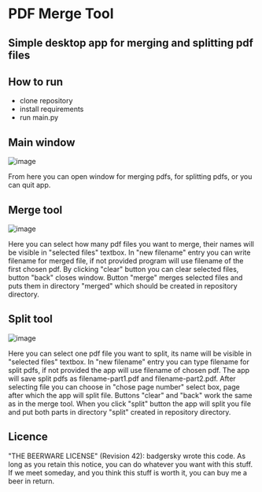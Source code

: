 # PDF Merge Tool

## Simple desktop app for merging and splitting pdf files

## How to run
- clone repository
- install requirements
- run main.py

## Main window

![image](https://github.com/badgersky/pdf-merge-tool/assets/111532012/4bd712c7-d52a-4faa-a0d3-5b73b8eed746)

From here you can open window for merging pdfs, for splitting pdfs, or you can quit app.

## Merge tool

![image](https://github.com/badgersky/pdf-merge-tool/assets/111532012/71f0aabb-3894-4e1a-a113-927c17154d79)

Here you can select how many pdf files you want to merge, their names will be visible in "selected files" textbox.
In "new filename" entry you can write filename for merged file, if not provided program will use filename of the first chosen pdf.
By clicking "clear" button you can clear selected files, button "back" closes window. Button "merge" merges selected files and puts them
in directory "merged" which should be created in repository directory.

## Split tool

![image](https://github.com/badgersky/pdf-merge-tool/assets/111532012/d2fdda8b-4e7c-4492-b0ef-bc623e534656)

Here you can select one pdf file you want to split, its name will be visible in "selected files" textbox. In "new filename" entry
you can type filename for split pdfs, if not provided the app will use filename of chosen pdf. The app will save split pdfs as filename-part1.pdf
and filename-part2.pdf. After selecting file you can choose in "chose page number" select box, page after which the app will split file. Buttons "clear"
and "back" work the same as in the merge tool. When you click "split" button the app will split you file and put both parts in directory "split" created in repository directory.


## Licence

"THE BEERWARE LICENSE" (Revision 42):
badgersky wrote this code. As long as you retain this 
notice, you can do whatever you want with this stuff. If we
meet someday, and you think this stuff is worth it, you can
buy me a beer in return.
